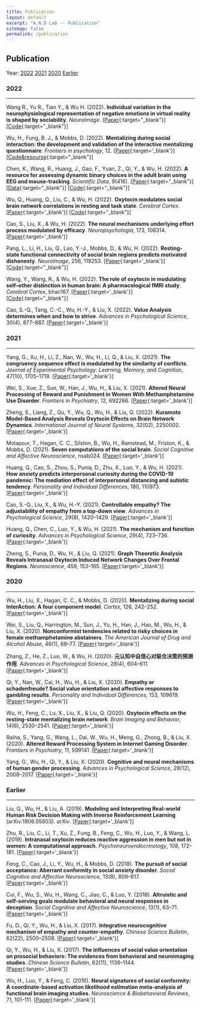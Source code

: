 ```yaml
---
title: Publication
layout: default
excerpt: "A.N.D Lab -- Publication"
sitemap: false
permalink: /publication
---
```


## Publication

Year: [2022](#2022) [2021](#2021) [2020](#2020) [Earlier](#earlier)

### 2022
---


Wang R., Yu R., Tian Y., & Wu H. (2022). **Individual variation in the neurophysiological representation of negative emotions in virtual reality is shaped by sociability**. *NeuroImage*. [[Paper](https://doi.org/10.1016/j.neuroimage.2022.119596){:target="_blank"}]  [[Code](https://github.com/andlab-um/Emotion_Neurophysio_IS-RSA){:target="_blank"}]


Wu, H., Fung, B. J., & Mobbs, D. (2022). **Mentalizing during social interaction: the development and validation of the interactive mentalizing questionnaire**. *Frontiers in psychology*, 12. [[Paper](https://doi.org/10.3389/fpsyg.2021.791835){:target='_blank'}][[Code&resourse](https://github.com/andlab-um/imq){:target="_blank"}]

Chen, K., Wang, R., Huang, J., Gao, F., Yuan, Z., Qi, Y., & Wu, H. (2022). **A resource for assessing dynamic binary choices in the adult brain using EEG and mouse-tracking**. *Scientific Data*, 9(416). [[Paper](https://doi.org/10.1038/s41597-022-01538-5){:target="_blank"}] [[Data](https://openneuro.org/datasets/ds003766){:target="_blank"}] [[Code](https://github.com/andlab-um/MT-EEG-dataset){:target="_blank"}]

Wu, Q., Huang, Q., Liu, C., & Wu, H. (2022). **Oxytocin modulates social brain network correlations in resting and task state**. *Cerebral Cortex*. [[Paper](https://doi.org/10.1093/cercor/bhac295){:target='_blank'}] [[Code](https://github.com/andlab-um/OT_task_rest){:target="_blank"}]

Cao, S., Liu, X., & Wu, H. (2022). **The neural mechanisms underlying effort process modulated by efficacy**. *Neuropsychologia*, 173, 108314. [[Paper](https://doi.org/10.1016/j.neuropsychologia.2022.108314){:target='_blank'}]

Pang, L., Li, H., Liu, Q., Luo, Y.-J., Mobbs, D., & Wu, H. (2022). **Resting-state functional connectivity of social brain regions predicts motivated dishonesty**. *NeuroImage*, 256, 119253. [[Paper](https://doi.org/10.1016/j.neuroimage.2022.119253){:target='_blank'}] [[Code](https://github.com/andlab-um/restDishonesty){:target="_blank"}]

Wang, Y., Wang, R., & Wu, H. (2022). **The role of oxytocin in modulating self–other distinction in human brain: A pharmacological fMRI study**. *Cerebral Cortex*, bhac167. [[Paper](https://doi.org/10.1093/cercor/bhac167){:target='_blank'}] [[Code](https://github.com/andlab-um/OT_face){:target="_blank"}]

Cao, S.-Q., Tang, C.-C., Wu, H.-Y., & Liu, X. (2022). **Value Analysis determines when and how to strive**. *Advances in Psychological Science*, 30(4), 877–887. [[Paper](https://doi.org/10.3724/SP.J.1042.2022.00877){:target='_blank'}]


### 2021
---

Yang, G., Xu, H., Li, Z., Nan, W., Wu, H., Li, Q., & Liu, X. (2021). **The congruency sequence effect is modulated by the similarity of conflicts**. *Journal of Experimental Psychology: Learning, Memory, and Cognition*, 47(10), 1705–1719. [[Paper](https://doi.org/10.1037/xlm0001054){:target='_blank'}]

Wei, S., Xue, Z., Sun, W., Han, J., Wu, H., & Liu, X. (2021). **Altered Neural Processing of Reward and Punishment in Women With Methamphetamine Use Disorder**. *Frontiers in Psychiatry*, 12, 692266. [[Paper](https://doi.org/10.3389/fpsyt.2021.692266){:target='_blank'}]

Zheng, S., Liang, Z., Qu, Y., Wu, Q., Wu, H., & Liu, Q. (2022). **Kuramoto Model-Based Analysis Reveals Oxytocin Effects on Brain Network Dynamics**. *International Journal of Neural Systems*, 32(02), 2250002. [[Paper](https://doi.org/10.1142/S0129065722500022){:target='_blank'}]

Molapour, T., Hagan, C. C., Silston, B., Wu, H., Ramstead, M., Friston, K., & Mobbs, D. (2021). **Seven computations of the social brain**. *Social Cognitive and Affective Neuroscience*, nsab024. [[Paper](https://doi.org/10.1093/scan/nsab024){:target='_blank'}]

Huang, Q., Cao, S., Zhou, S., Punia, D., Zhu, X., Luo, Y., & Wu, H. (2021). **How anxiety predicts interpersonal curiosity during the COVID-19 pandemic: The mediation effect of interpersonal distancing and autistic tendency**. *Personality and Individual Differences*, 180, 110973. [[Paper](https://doi.org/10.1016/j.paid.2021.110973){:target='_blank'}]

Cao, S.-Q., Liu, X., & Wu, H.-Y. (2021). **Controllable empathy? The adjustability of empathy from a top-down view**. *Advances in Psychological Science*, 29(8), 1420–1429. [[Paper](https://doi.org/10.3724/SP.J.1042.2021.01420){:target='_blank'}]

Huang, Q., Chen, C., Luo, Y., & Wu, H. (2021). **The mechanism and function of curiosity**. *Advances in Psychological Science*, 29(4), 723–736. [[Paper](https://doi.org/10.3724/SP.J.1042.2021.00723){:target='_blank'}]

Zheng, S., Punia, D., Wu, H., & Liu, Q. (2021). **Graph Theoretic Analysis Reveals Intranasal Oxytocin Induced Network Changes Over Frontal Regions**. *Neuroscience*, 459, 153–165. [[Paper](https://doi.org/10.1016/j.neuroscience.2021.01.018){:target='_blank'}]


### 2020
---

Wu, H., Liu, X., Hagan, C. C., & Mobbs, D. (2020). **Mentalizing during social InterAction: A four component model**. *Cortex*, 126, 242–252. [[Paper](https://doi.org/10.1016/j.cortex.2019.12.031){:target='_blank'}]

Wei, S., Liu, Q., Harrington, M., Sun, J., Yu, H., Han, J., Hao, M., Wu, H., & Liu, X. (2020). **Nonconformist tendencies related to risky choices in female methamphetamine abstainers**. *The American Journal of Drug and Alcohol Abuse*, 46(1), 68–77. [[Paper](https://doi.org/10.1080/00952990.2019.1608554){:target='_blank'}]

Zhang, Z., He, Z., Luo, W., & Wu, H. (2020). **元认知中自信心对联合决策的预测作用**. *Advances in Psychological Science*, 28(4), 604–611. [[Paper](https://doi.org/10.3724/SP.J.1042.2020.00604){:target='_blank'}]

Qi, Y., Nan, W., Cai, H., Wu, H., & Liu, X. (2020). **Empathy or schadenfreude? Social value orientation and affective responses to gambling results**. *Personality and Individual Differences*, 153, 109619. [[Paper](https://doi.org/10.1016/j.paid.2019.109619){:target='_blank'}]

Wu, H., Feng, C., Lu, X., Liu, X., & Liu, Q. (2020). **Oxytocin effects on the resting-state mentalizing brain network**. *Brain Imaging and Behavior*, 14(6), 2530–2541. [[Paper](https://doi.org/10.1007/s11682-019-00205-5){:target='_blank'}]

Raiha, S., Yang, G., Wang, L., Dai, W., Wu, H., Meng, G., Zhong, B., & Liu, X. (2020). **Altered Reward Processing System in Internet Gaming Disorder**. *Frontiers in Psychiatry*, 11, 599141. [[Paper](https://doi.org/10.3389/fpsyt.2020.599141){:target='_blank'}]

Yang, G., Wu, H., Qi, Y., & Liu, X. (2020). **Cognitive and neural mechanisms of human gender processing**. *Advances in Psychological Science*, 28(12), 2008–2017. [[Paper](https://doi.org/10.3724/SP.J.1042.2020.02008){:target='_blank'}]


### Earlier
---

Liu, Q., Wu, H., & Liu, A. (2019). **Modeling and Interpreting Real-world Human Risk Decision Making with Inverse Reinforcement Learning** (arXiv:1906.05803). *arXiv*. [[Paper](http://arxiv.org/abs/1906.05803){:target='_blank'}]

Zhu, R., Liu, C., Li, T., Xu, Z., Fung, B., Feng, C., Wu, H., Luo, Y., & Wang, L. (2019). **Intranasal oxytocin reduces reactive aggression in men but not in women: A computational approach**. *Psychoneuroendocrinology*, 108, 172–181. [[Paper](https://doi.org/10.1016/j.psyneuen.2019.06.016){:target='_blank'}]

Feng, C., Cao, J., Li, Y., Wu, H., & Mobbs, D. (2018). **The pursuit of social acceptance: Aberrant conformity in social anxiety disorder**. *Social Cognitive and Affective Neuroscience*, 13(8), 809–817. [[Paper](https://doi.org/10.1093/scan/nsy052){:target='_blank'}]

Cui, F., Wu, S., Wu, H., Wang, C., Jiao, C., & Luo, Y. (2018). **Altruistic and self-serving goals modulate behavioral and neural responses in deception**. *Social Cognitive and Affective Neuroscience*, 13(1), 63–71. [[Paper](https://doi.org/10.1093/scan/nsx138){:target='_blank'}]

Fu, D., Qi, Y., Wu, H., & Liu, X. (2017). **Integrative neurocognitive mechanism of empathy and counter-empathy**. *Chinese Science Bulletin*, 62(22), 2500–2508. [[Paper](https://doi.org/10.1360/N972016-01108){:target='_blank'}]

Qi, Y., Wu, H., & Liu, X. (2017). **The influences of social value orientation on prosocial behaviors: The evidences from behavioral and neuroimaging studies**. *Chinese Science Bulletin*, 62(11), 1136–1144. [[Paper](https://doi.org/10.1360/N972016-00631){:target='_blank'}]

Wu, H., Luo, Y., & Feng, C. (2016). **Neural signatures of social conformity: A coordinate-based activation likelihood estimation meta-analysis of functional brain imaging studies**. *Neuroscience & Biobehavioral Reviews*, 71, 101–111. [[Paper](https://doi.org/10.1016/j.neubiorev.2016.08.038){:target='_blank'}]
